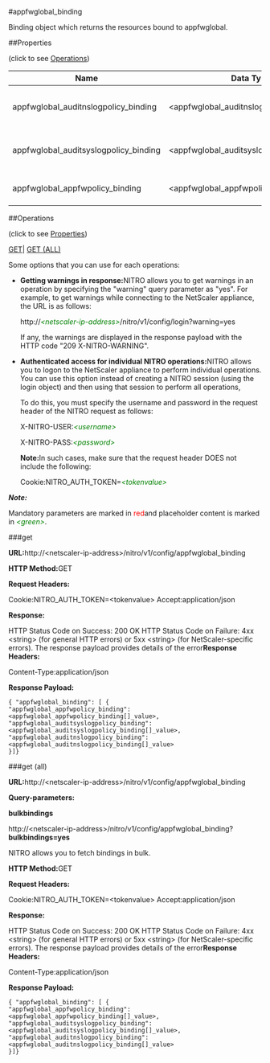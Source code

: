 #appfwglobal_binding

Binding object which returns the resources bound to appfwglobal.


##Properties 
<span>(click to see [Operations](#opera))</span>


<table><thead><tr><th>Name</th><th>Data Type</th><th>Permissions</th><th>Description</th></tr></thead><tbody><tr><td>appfwglobal_auditnslogpolicy_binding</td><td>&lt;appfwglobal_auditnslogpolicy_binding[]></td><td>Read-only</td><td>auditnslogpolicy that can be bound to appfwglobal.</td></tr><tr><td>appfwglobal_auditsyslogpolicy_binding</td><td>&lt;appfwglobal_auditsyslogpolicy_binding[]></td><td>Read-only</td><td>auditsyslogpolicy that can be bound to appfwglobal.</td></tr><tr><td>appfwglobal_appfwpolicy_binding</td><td>&lt;appfwglobal_appfwpolicy_binding[]></td><td>Read-only</td><td>appfwpolicy that can be bound to appfwglobal.</td></tr></tbody></table>
##Operations 
<span>(click to see [Properties](#prope))</span>


[GET]()| [GET (ALL)](#get-)


Some options that you can use for each operations:
<ul><li><p><b>Getting warnings in response:</b>NITRO allows you to get warnings in an operation by specifying the "warning" query parameter as "yes". For example, to get warnings while connecting to the NetScaler appliance, the URL is as follows:</p><p>http://<span style="color:green;font-style:italic;">&lt;netscaler-ip-address&gt;</span>/nitro/v1/config/login?warning=yes</p><p>If any, the warnings are displayed in the response payload with the HTTP code "209 X-NITRO-WARNING".</p></li><li><p><b>Authenticated access for individual NITRO operations:</b>NITRO allows you to logon to the NetScaler appliance to perform individual operations. You can use this option instead of creating a NITRO session (using the login object) and then using that session to perform all operations,</p><p>To do this, you must specify the username and password in the request header of the NITRO request as follows:</p><p>X-NITRO-USER:<span style="color:green;font-style:italic;">&lt;username&gt;</span></p><p>X-NITRO-PASS:<span style="color:green;font-style:italic;">&lt;password&gt;</span></p><p><b>Note:</b>In such cases, make sure that the request header DOES not include the following:</p><p>Cookie:NITRO_AUTH_TOKEN=<span style="color:green;font-style:italic;">&lt;tokenvalue&gt;</span></p></li></ul>



***Note:*** 
Mandatory parameters are marked in <span style="color:#FF0000;">red</span>and placeholder content is marked in <span style="color:green;font-style:italic">&lt;green&gt;</span>.

###get



<b>URL:</b>http://&lt;netscaler-ip-address&gt;/nitro/v1/config/appfwglobal_binding
<b>HTTP Method:</b>GET
<b>Request Headers:</b>

Cookie:NITRO_AUTH_TOKEN=&lt;tokenvalue&gt;Accept:application/json

<b>Response:</b>
HTTP Status Code on Success: 200 OKHTTP Status Code on Failure: 4xx &lt;string&gt; (for general HTTP errors) or 5xx &lt;string&gt; (for NetScaler-specific errors). The response payload provides details of the error<b>Response Headers:</b>

Content-Type:application/json

<b>Response Payload: </b>```{ "appfwglobal_binding": [ {"appfwglobal_appfwpolicy_binding":<appfwglobal_appfwpolicy_binding[]_value>,"appfwglobal_auditsyslogpolicy_binding":<appfwglobal_auditsyslogpolicy_binding[]_value>,"appfwglobal_auditnslogpolicy_binding":<appfwglobal_auditnslogpolicy_binding[]_value>}]}```



###get (all)



<b>URL:</b>http://&lt;netscaler-ip-address&gt;/nitro/v1/config/appfwglobal_binding
<b>Query-parameters:</b>
<b>bulkbindings</b>
http://&lt;netscaler-ip-address&gt;/nitro/v1/config/appfwglobal_binding?<b>bulkbindings=yes</b>
NITRO allows you to fetch bindings in bulk.



<b>HTTP Method:</b>GET
<b>Request Headers:</b>

Cookie:NITRO_AUTH_TOKEN=&lt;tokenvalue&gt;Accept:application/json

<b>Response:</b>
HTTP Status Code on Success: 200 OKHTTP Status Code on Failure: 4xx &lt;string&gt; (for general HTTP errors) or 5xx &lt;string&gt; (for NetScaler-specific errors). The response payload provides details of the error<b>Response Headers:</b>

Content-Type:application/json

<b>Response Payload: </b>```{ "appfwglobal_binding": [ {"appfwglobal_appfwpolicy_binding":<appfwglobal_appfwpolicy_binding[]_value>,"appfwglobal_auditsyslogpolicy_binding":<appfwglobal_auditsyslogpolicy_binding[]_value>,"appfwglobal_auditnslogpolicy_binding":<appfwglobal_auditnslogpolicy_binding[]_value>}]}```



